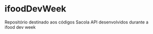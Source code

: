 # ifoodDevWeek
Repositório destinado aos códigos Sacola API desenvolvidos durante a ifood dev week  
